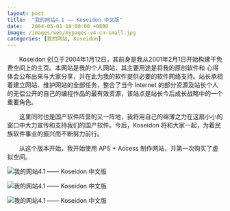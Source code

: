 ```yaml
---
layout: post
title:  "我的网站4.1 —— Koseidon 中文版"
date:   2004-05-01 10:00:00 +0800
image: /images/web/mypages-v4-cn-small.jpg
categories: [我的网站, Koseidon]
---
```


　　Koseidon 创立于2004年1月12日，其前身是我从2001年2月1日开始构建干免费空间上的主页。本网站是我的个人网站，其主要用途是将我的原创软件和 心得体会公布出来与大家分享，并在此为我的软件提供必要的软件网络支持。站长承相着建立网站、维护网站的全部任务，整合了当今 Internet 的部分资源及站长个人的无偿公开的自己的编程作品的最有效资源，该站点是站长今后成长战略中的一个重要角色。

　　这里同时也是国产软件阵营的又一阵地，我将用自己的绵薄之力在这扇小小的窗口中大力宣传和支持我们的国产软件。今后，Koseidon 将和大家一起，为着民族软件事业的振兴而不断努力前行。

　　从这个版本开始，我开始使用 APS + Access 制作网站，并第一次购买了虚拟空间。

![我的网站4.1 —— Koseidon 中文版]({{site.baseurl}}/images/web/我的网站4.1-Koseidon中文版.png)

![我的网站4.1 —— Koseidon 中文版]({{site.baseurl}}/images/web/我的网站4.1-Koseidon中文版2.png)

![我的网站4.1 —— Koseidon 中文版]({{site.baseurl}}/images/web/我的网站4.1-Koseidon中文版3.png)

